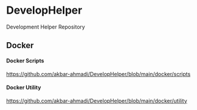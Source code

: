 # DevelopHelper
Development Helper Repository


## Docker
#### Docker Scripts
https://github.com/akbar-ahmadi/DevelopHelper/blob/main/docker/scripts
#### Docker Utility
https://github.com/akbar-ahmadi/DevelopHelper/blob/main/docker/utility
